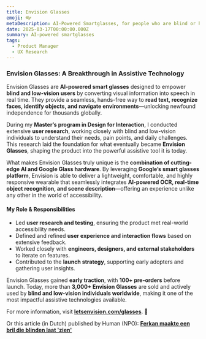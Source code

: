 ```yaml
---
title: Envision Glasses
emoji: 👓
metaDescription: AI-Powered Smartglasses, for people who are blind or have low vision, to turn the visual world into speech.
date: 2025-03-17T00:00:00.000Z
summary: AI-powered smartglasses
tags:
  - Product Manager
  - UX Research
---
```


### **Envision Glasses: A Breakthrough in Assistive Technology**  

Envision Glasses are **AI-powered smart glasses** designed to empower **blind and low-vision users** by converting visual information into speech in real time. They provide a seamless, hands-free way to **read text, recognize faces, identify objects, and navigate environments**—unlocking newfound independence for thousands globally.  

During my **Master’s program in Design for Interaction**, I conducted extensive **user research**, working closely with blind and low-vision individuals to understand their needs, pain points, and daily challenges. This research laid the foundation for what eventually became **Envision Glasses**, shaping the product into the powerful assistive tool it is today.  

What makes Envision Glasses truly unique is the **combination of cutting-edge AI and Google Glass hardware**. By leveraging **Google’s smart glasses platform**, Envision is able to deliver a lightweight, comfortable, and highly responsive wearable that seamlessly integrates **AI-powered OCR, real-time object recognition, and scene description**—offering an experience unlike any other in the world of accessibility.  

#### **My Role & Responsibilities**  
- Led **user research and testing**, ensuring the product met real-world accessibility needs.  
- Defined and refined **user experience and interaction flows** based on extensive feedback.  
- Worked closely with **engineers, designers, and external stakeholders** to iterate on features.  
- Contributed to the **launch strategy**, supporting early adopters and gathering user insights.  

Envision Glasses gained **early traction**, with **100+ pre-orders** before launch. Today, more than **3,000+ Envision Glasses** are sold and actively used by **blind and low-vision individuals worldwide**, making it one of the most impactful assistive technologies available.  

For more information, visit **[letsenvision.com/glasses](https://letsenvision.com/glasses)**. 🚀 

Or this article (in Dutch) published by Human (NPO): **[Ferkan maakte een bril die blinden laat 'zien'](https://www.human.nl/3fm/lees/2022/apr/bril-voor-blinden.html)**